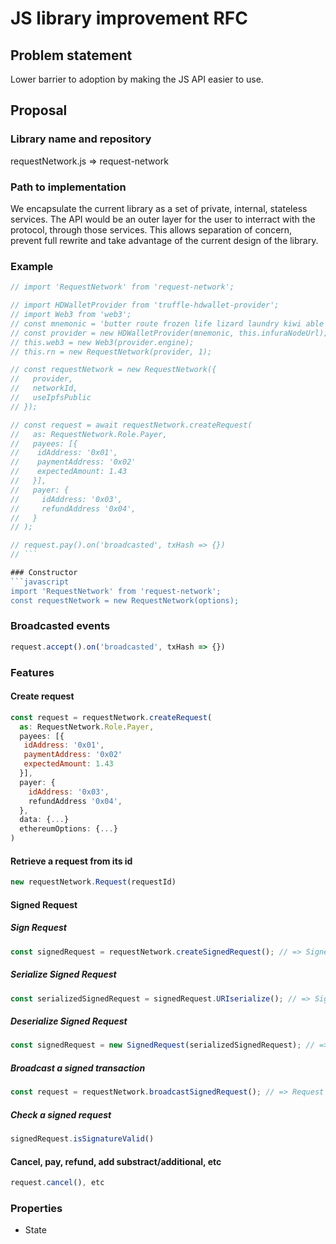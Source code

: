 # JS library improvement RFC

## Problem statement
Lower barrier to adoption by making the JS API easier to use.

## Proposal

### Library name and repository
requestNetwork.js => request-network

### Path to implementation
We encapsulate the current library as a set of private, internal, stateless services. The API would be an outer layer for the user to interract with the protocol, through those services. This allows separation of concern, prevent full rewrite and take advantage of the current design of the library.

### Example
```javascript
// import 'RequestNetwork' from 'request-network';

// import HDWalletProvider from 'truffle-hdwallet-provider';
// import Web3 from 'web3';
// const mnemonic = 'butter route frozen life lizard laundry kiwi able second meadow company confirm';
// const provider = new HDWalletProvider(mnemonic, this.infuraNodeUrl);
// this.web3 = new Web3(provider.engine);
// this.rn = new RequestNetwork(provider, 1);

// const requestNetwork = new RequestNetwork({
//   provider,
//   networkId,
//   useIpfsPublic
// });

// const request = await requestNetwork.createRequest(
//   as: RequestNetwork.Role.Payer,
//   payees: [{
//    idAddress: '0x01',
//    paymentAddress: '0x02'
//    expectedAmount: 1.43
//   }],
//   payer: {
//     idAddress: '0x03',
//     refundAddress '0x04',
//   }
// );

// request.pay().on('broadcasted', txHash => {})
// ```

### Constructor
```javascript
import 'RequestNetwork' from 'request-network';
const requestNetwork = new RequestNetwork(options);
```

### Broadcasted events
```javascript
request.accept().on('broadcasted', txHash => {})
```

### Features
#### Create request
```javascript
const request = requestNetwork.createRequest(
  as: RequestNetwork.Role.Payer,
  payees: [{
   idAddress: '0x01',
   paymentAddress: '0x02'
   expectedAmount: 1.43
  }],
  payer: {
    idAddress: '0x03',
    refundAddress '0x04',
  },
  data: {...}
  ethereumOptions: {...}
)
```

#### Retrieve a request from its id
```javascript
new requestNetwork.Request(requestId)
```

#### Signed Request
##### Sign Request
```javascript
const signedRequest = requestNetwork.createSignedRequest(); // => SignedRequest
```

##### Serialize Signed Request
```javascript
const serializedSignedRequest = signedRequest.URIserialize(); // => SignedRequest
```

##### Deserialize Signed Request
```javascript
const signedRequest = new SignedRequest(serializedSignedRequest); // => SignedRequest
```

##### Broadcast a signed transaction
```javascript
const request = requestNetwork.broadcastSignedRequest(); // => Request
```

##### Check a signed request
```javascript
signedRequest.isSignatureValid()
```

#### Cancel, pay, refund, add substract/additional, etc
```javascript
request.cancel(), etc
```

### Properties
 * State

